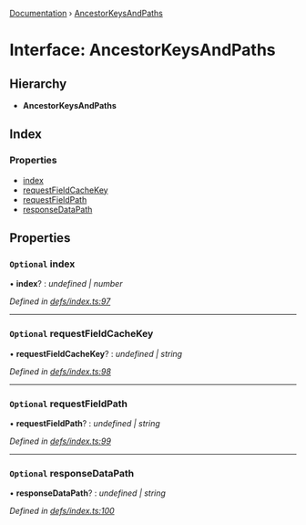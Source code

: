 [Documentation](../README.md) › [AncestorKeysAndPaths](ancestorkeysandpaths.md)

# Interface: AncestorKeysAndPaths

## Hierarchy

* **AncestorKeysAndPaths**

## Index

### Properties

* [index](ancestorkeysandpaths.md#optional-index)
* [requestFieldCacheKey](ancestorkeysandpaths.md#optional-requestfieldcachekey)
* [requestFieldPath](ancestorkeysandpaths.md#optional-requestfieldpath)
* [responseDataPath](ancestorkeysandpaths.md#optional-responsedatapath)

## Properties

### `Optional` index

• **index**? : *undefined | number*

*Defined in [defs/index.ts:97](https://github.com/badbatch/graphql-box/blob/9a898ad/packages/cache-manager/src/defs/index.ts#L97)*

___

### `Optional` requestFieldCacheKey

• **requestFieldCacheKey**? : *undefined | string*

*Defined in [defs/index.ts:98](https://github.com/badbatch/graphql-box/blob/9a898ad/packages/cache-manager/src/defs/index.ts#L98)*

___

### `Optional` requestFieldPath

• **requestFieldPath**? : *undefined | string*

*Defined in [defs/index.ts:99](https://github.com/badbatch/graphql-box/blob/9a898ad/packages/cache-manager/src/defs/index.ts#L99)*

___

### `Optional` responseDataPath

• **responseDataPath**? : *undefined | string*

*Defined in [defs/index.ts:100](https://github.com/badbatch/graphql-box/blob/9a898ad/packages/cache-manager/src/defs/index.ts#L100)*
